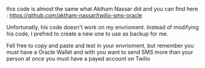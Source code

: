 this code is almost the same what Aktham Nassar did and you can find here :
https://github.com/aktham-nassar/twilio-sms-oracle

Unfortunatly, his code doesn't work on my envrioment.
Instead of modifying his code, I prefred to create a new one to use as backup for me.

Fell free to copy and paste and test in your envrioment, but remember you must have a Oracle Wallet
and with you want to send SMS more than your person at once you must have a payed account on Twilio 
